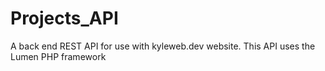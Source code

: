# Projects_API
A back end REST API for use with kyleweb.dev website. This API uses the Lumen PHP framework
